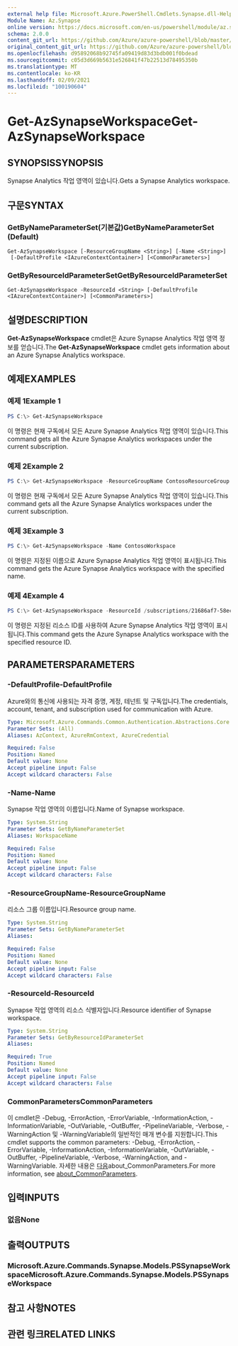 ```yaml
---
external help file: Microsoft.Azure.PowerShell.Cmdlets.Synapse.dll-Help.xml
Module Name: Az.Synapse
online version: https://docs.microsoft.com/en-us/powershell/module/az.synapse/get-azsynapseworkspace
schema: 2.0.0
content_git_url: https://github.com/Azure/azure-powershell/blob/master/src/Synapse/Synapse/help/Get-AzSynapseWorkspace.md
original_content_git_url: https://github.com/Azure/azure-powershell/blob/master/src/Synapse/Synapse/help/Get-AzSynapseWorkspace.md
ms.openlocfilehash: d95892068b92745fa09419d83d3bdb001f0bdead
ms.sourcegitcommit: c05d3d669b5631e526841f47b22513d78495350b
ms.translationtype: MT
ms.contentlocale: ko-KR
ms.lasthandoff: 02/09/2021
ms.locfileid: "100190604"
---
```

# <span data-ttu-id="1a876-101">Get-AzSynapseWorkspace</span><span class="sxs-lookup"><span data-stu-id="1a876-101">Get-AzSynapseWorkspace</span></span>

## <span data-ttu-id="1a876-102">SYNOPSIS</span><span class="sxs-lookup"><span data-stu-id="1a876-102">SYNOPSIS</span></span>
<span data-ttu-id="1a876-103">Synapse Analytics 작업 영역이 있습니다.</span><span class="sxs-lookup"><span data-stu-id="1a876-103">Gets a Synapse Analytics workspace.</span></span>

## <span data-ttu-id="1a876-104">구문</span><span class="sxs-lookup"><span data-stu-id="1a876-104">SYNTAX</span></span>

### <span data-ttu-id="1a876-105">GetByNameParameterSet(기본값)</span><span class="sxs-lookup"><span data-stu-id="1a876-105">GetByNameParameterSet (Default)</span></span>
```
Get-AzSynapseWorkspace [-ResourceGroupName <String>] [-Name <String>]
 [-DefaultProfile <IAzureContextContainer>] [<CommonParameters>]
```

### <span data-ttu-id="1a876-106">GetByResourceIdParameterSet</span><span class="sxs-lookup"><span data-stu-id="1a876-106">GetByResourceIdParameterSet</span></span>
```
Get-AzSynapseWorkspace -ResourceId <String> [-DefaultProfile <IAzureContextContainer>] [<CommonParameters>]
```

## <span data-ttu-id="1a876-107">설명</span><span class="sxs-lookup"><span data-stu-id="1a876-107">DESCRIPTION</span></span>
<span data-ttu-id="1a876-108">**Get-AzSynapseWorkspace** cmdlet은 Azure Synapse Analytics 작업 영역 정보를 얻습니다.</span><span class="sxs-lookup"><span data-stu-id="1a876-108">The **Get-AzSynapseWorkspace** cmdlet gets information about an Azure Synapse Analytics workspace.</span></span>

## <span data-ttu-id="1a876-109">예제</span><span class="sxs-lookup"><span data-stu-id="1a876-109">EXAMPLES</span></span>

### <span data-ttu-id="1a876-110">예제 1</span><span class="sxs-lookup"><span data-stu-id="1a876-110">Example 1</span></span>
```powershell
PS C:\> Get-AzSynapseWorkspace
```

<span data-ttu-id="1a876-111">이 명령은 현재 구독에서 모든 Azure Synapse Analytics 작업 영역이 있습니다.</span><span class="sxs-lookup"><span data-stu-id="1a876-111">This command gets all the Azure Synapse Analytics workspaces under the current subscription.</span></span>

### <span data-ttu-id="1a876-112">예제 2</span><span class="sxs-lookup"><span data-stu-id="1a876-112">Example 2</span></span>
```powershell
PS C:\> Get-AzSynapseWorkspace -ResourceGroupName ContosoResourceGroup
```

<span data-ttu-id="1a876-113">이 명령은 현재 구독에서 모든 Azure Synapse Analytics 작업 영역이 있습니다.</span><span class="sxs-lookup"><span data-stu-id="1a876-113">This command gets all the Azure Synapse Analytics workspaces under the current subscription.</span></span>

### <span data-ttu-id="1a876-114">예제 3</span><span class="sxs-lookup"><span data-stu-id="1a876-114">Example 3</span></span>
```powershell
PS C:\> Get-AzSynapseWorkspace -Name ContosoWorkspace
```

<span data-ttu-id="1a876-115">이 명령은 지정된 이름으로 Azure Synapse Analytics 작업 영역이 표시됩니다.</span><span class="sxs-lookup"><span data-stu-id="1a876-115">This command gets the Azure Synapse Analytics workspace with the specified name.</span></span>

### <span data-ttu-id="1a876-116">예제 4</span><span class="sxs-lookup"><span data-stu-id="1a876-116">Example 4</span></span>
```powershell
PS C:\> Get-AzSynapseWorkspace -ResourceId /subscriptions/21686af7-58ec-4f4d-9c68-f431f4db4edd/resourceGroups/ContosoResourceGroup/providers/Microsoft.Synapse/workspaces/ContosoWorkspace
```

<span data-ttu-id="1a876-117">이 명령은 지정된 리소스 ID를 사용하여 Azure Synapse Analytics 작업 영역이 표시됩니다.</span><span class="sxs-lookup"><span data-stu-id="1a876-117">This command gets the Azure Synapse Analytics workspace with the specified resource ID.</span></span>

## <span data-ttu-id="1a876-118">PARAMETERS</span><span class="sxs-lookup"><span data-stu-id="1a876-118">PARAMETERS</span></span>

### <span data-ttu-id="1a876-119">-DefaultProfile</span><span class="sxs-lookup"><span data-stu-id="1a876-119">-DefaultProfile</span></span>
<span data-ttu-id="1a876-120">Azure와의 통신에 사용되는 자격 증명, 계정, 테넌트 및 구독입니다.</span><span class="sxs-lookup"><span data-stu-id="1a876-120">The credentials, account, tenant, and subscription used for communication with Azure.</span></span>

```yaml
Type: Microsoft.Azure.Commands.Common.Authentication.Abstractions.Core.IAzureContextContainer
Parameter Sets: (All)
Aliases: AzContext, AzureRmContext, AzureCredential

Required: False
Position: Named
Default value: None
Accept pipeline input: False
Accept wildcard characters: False
```

### <span data-ttu-id="1a876-121">-Name</span><span class="sxs-lookup"><span data-stu-id="1a876-121">-Name</span></span>
<span data-ttu-id="1a876-122">Synapse 작업 영역의 이름입니다.</span><span class="sxs-lookup"><span data-stu-id="1a876-122">Name of Synapse workspace.</span></span>

```yaml
Type: System.String
Parameter Sets: GetByNameParameterSet
Aliases: WorkspaceName

Required: False
Position: Named
Default value: None
Accept pipeline input: False
Accept wildcard characters: False
```

### <span data-ttu-id="1a876-123">-ResourceGroupName</span><span class="sxs-lookup"><span data-stu-id="1a876-123">-ResourceGroupName</span></span>
<span data-ttu-id="1a876-124">리소스 그룹 이름입니다.</span><span class="sxs-lookup"><span data-stu-id="1a876-124">Resource group name.</span></span>

```yaml
Type: System.String
Parameter Sets: GetByNameParameterSet
Aliases:

Required: False
Position: Named
Default value: None
Accept pipeline input: False
Accept wildcard characters: False
```

### <span data-ttu-id="1a876-125">-ResourceId</span><span class="sxs-lookup"><span data-stu-id="1a876-125">-ResourceId</span></span>
<span data-ttu-id="1a876-126">Synapse 작업 영역의 리소스 식별자입니다.</span><span class="sxs-lookup"><span data-stu-id="1a876-126">Resource identifier of Synapse workspace.</span></span>

```yaml
Type: System.String
Parameter Sets: GetByResourceIdParameterSet
Aliases:

Required: True
Position: Named
Default value: None
Accept pipeline input: False
Accept wildcard characters: False
```

### <span data-ttu-id="1a876-127">CommonParameters</span><span class="sxs-lookup"><span data-stu-id="1a876-127">CommonParameters</span></span>
<span data-ttu-id="1a876-128">이 cmdlet은 -Debug, -ErrorAction, -ErrorVariable, -InformationAction, -InformationVariable, -OutVariable, -OutBuffer, -PipelineVariable, -Verbose, -WarningAction 및 -WarningVariable의 일반적인 매개 변수를 지원합니다.</span><span class="sxs-lookup"><span data-stu-id="1a876-128">This cmdlet supports the common parameters: -Debug, -ErrorAction, -ErrorVariable, -InformationAction, -InformationVariable, -OutVariable, -OutBuffer, -PipelineVariable, -Verbose, -WarningAction, and -WarningVariable.</span></span> <span data-ttu-id="1a876-129">자세한 내용은 [다음](http://go.microsoft.com/fwlink/?LinkID=113216)about_CommonParameters.</span><span class="sxs-lookup"><span data-stu-id="1a876-129">For more information, see [about_CommonParameters](http://go.microsoft.com/fwlink/?LinkID=113216).</span></span>

## <span data-ttu-id="1a876-130">입력</span><span class="sxs-lookup"><span data-stu-id="1a876-130">INPUTS</span></span>

### <span data-ttu-id="1a876-131">없음</span><span class="sxs-lookup"><span data-stu-id="1a876-131">None</span></span>

## <span data-ttu-id="1a876-132">출력</span><span class="sxs-lookup"><span data-stu-id="1a876-132">OUTPUTS</span></span>

### <span data-ttu-id="1a876-133">Microsoft.Azure.Commands.Synapse.Models.PSSynapseWorkspace</span><span class="sxs-lookup"><span data-stu-id="1a876-133">Microsoft.Azure.Commands.Synapse.Models.PSSynapseWorkspace</span></span>

## <span data-ttu-id="1a876-134">참고 사항</span><span class="sxs-lookup"><span data-stu-id="1a876-134">NOTES</span></span>

## <span data-ttu-id="1a876-135">관련 링크</span><span class="sxs-lookup"><span data-stu-id="1a876-135">RELATED LINKS</span></span>

